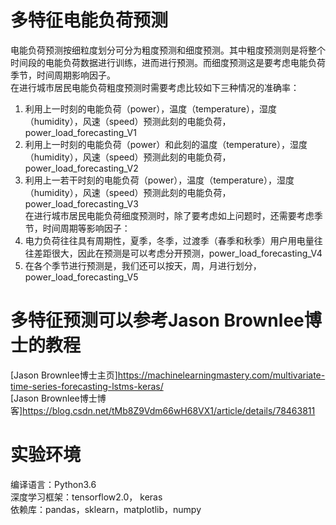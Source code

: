 # 多特征电能负荷预测 #
电能负荷预测按细粒度划分可分为粗度预测和细度预测。其中粗度预测则是将整个时间段的电能负荷数据进行训练，进而进行预测。而细度预测这是要考虑电能负荷季节，时间周期影响因子。  
在进行城市居民电能负荷粗度预测时需要考虑比较如下三种情况的准确率：   
1.	利用上一时刻的电能负荷（power），温度（temperature），湿度（humidity），风速（speed）预测此刻的电能负荷，power_load_forecasting_V1   
2.	利用上一时刻的电能负荷（power）和此刻的温度（temperature），湿度（humidity），风速（speed）预测此刻的电能负荷，power_load_forecasting_V2   
3.	利用上一若干时刻的电能负荷（power），温度（temperature），湿度（humidity），风速（speed）预测此刻的电能负荷，power_load_forecasting_V3   
在进行城市居民电能负荷细度预测时，除了要考虑如上问题时，还需要考虑季节，时间周期等影响因子：  
1.	电力负荷往往具有周期性，夏季，冬季，过渡季（春季和秋季）用户用电量往往差距很大，因此在预测是可以考虑分开预测，power_load_forecasting_V4   
2.	在各个季节进行预测是，我们还可以按天，周，月进行划分，power_load_forecasting_V5  
# 多特征预测可以参考Jason Brownlee博士的教程 #
[Jason Brownlee博士主页]<https://machinelearningmastery.com/multivariate-time-series-forecasting-lstms-keras/>  
[Jason Brownlee博士博客]<https://blog.csdn.net/tMb8Z9Vdm66wH68VX1/article/details/78463811> 
# 实验环境 #
编译语言：Python3.6  
深度学习框架：tensorflow2.0， keras  
依赖库：pandas，sklearn，matplotlib，numpy
